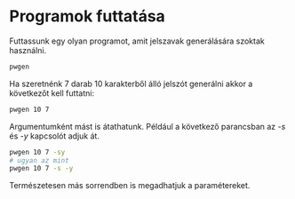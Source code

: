 # Programok futtatása
Futtassunk egy olyan programot, amit jelszavak generálására szoktak használni.
```bash
pwgen
```
Ha szeretnénk 7 darab 10 karakterből álló jelszót generálni akkor a következőt kell futtatni:
```bash
pwgen 10 7
```
Argumentumként mást is átathatunk. Például a következő parancsban az *-s* és *-y* kapcsolót adjuk át.
```bash
pwgen 10 7 -sy
# ugyan az mint
pwgen 10 7 -s -y
```
Természetesen más sorrendben is megadhatjuk a paramétereket.
